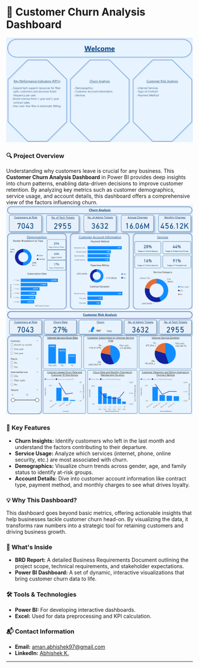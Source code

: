 # 🚀 Customer Churn Analysis Dashboard
![welcome](https://github.com/Abhishek-4195/Churn-dashboard/blob/main/welcome.png)

### 🔍 Project Overview
Understanding why customers leave is crucial for any business. This **Customer Churn Analysis Dashboard** in Power BI provides deep insights into churn patterns, enabling data-driven decisions to improve customer retention. By analyzing key metrics such as customer demographics, service usage, and account details, this dashboard offers a comprehensive view of the factors influencing churn.
![churn](https://github.com/Abhishek-4195/Churn-dashboard/blob/main/churn.png)
![customerrisk](https://github.com/Abhishek-4195/Churn-dashboard/blob/main/customer%20risk%20analysis.png)

### 🎯 Key Features
- **Churn Insights:** Identify customers who left in the last month and understand the factors contributing to their departure.
- **Service Usage:** Analyze which services (internet, phone, online security, etc.) are most associated with churn.
- **Demographics:** Visualize churn trends across gender, age, and family status to identify at-risk groups.
- **Account Details:** Dive into customer account information like contract type, payment method, and monthly charges to see what drives loyalty.

### 💡 Why This Dashboard?
This dashboard goes beyond basic metrics, offering actionable insights that help businesses tackle customer churn head-on. By visualizing the data, it transforms raw numbers into a strategic tool for retaining customers and driving business growth.

### 📂 What's Inside
- **BRD Report:** A detailed Business Requirements Document outlining the project scope, technical requirements, and stakeholder expectations.
- **Power BI Dashboard:** A set of dynamic, interactive visualizations that bring customer churn data to life.

### 🛠️ Tools & Technologies
- **Power BI:** For developing interactive dashboards.
- **Excel:** Used for data preprocessing and KPI calculation.

### 📬 Contact Information
- **Email:** aman.abhishek97@gmail.com
- **LinkedIn:** [Abhishek K.](https://www.linkedin.com/in/abhishekk97/)

---
